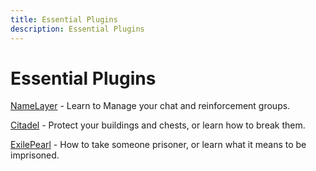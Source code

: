 ```yaml
---
title: Essential Plugins
description: Essential Plugins
---
```


# Essential Plugins

[NameLayer](./namelayer) - Learn to Manage your chat and reinforcement groups.

[Citadel](./citadel) - Protect your buildings and chests, or learn how to break them.

[ExilePearl](./exilepearl) - How to take someone prisoner, or learn what it means to be imprisoned.